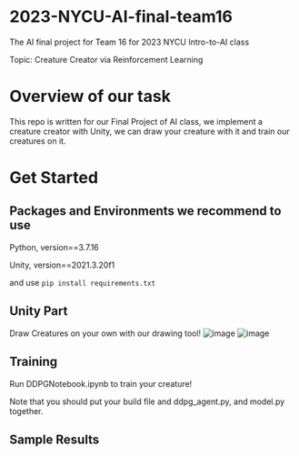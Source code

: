 # 2023-NYCU-AI-final-team16
The AI final project for Team 16 for 2023 NYCU Intro-to-AI class

Topic: Creature Creator via Reinforcement Learning 

# Overview of our task
  This repo is written for our Final Project of AI class, we implement a creature creator with Unity, we can draw your creature with it and train our creatures on it.
# Get  Started
## Packages and Environments we recommend to use
Python, version==3.7.16

Unity, version==2021.3.20f1

and use
```pip install requirements.txt```

## Unity Part
  Draw Creatures on your own with our drawing tool!
  ![image](https://github.com/TianYueh/2023-NYCU-AI-final-team16/blob/main/draw.png)
  ![image](https://github.com/TianYueh/2023-NYCU-AI-final-team16/blob/main/creature.png)
  
## Training
  Run DDPGNotebook.ipynb to train your creature!
  
  Note that you should put your build file and ddpg_agent.py, and model.py together.
  
## Sample Results




